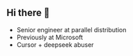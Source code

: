 ## Hi there 👋

- Senior engineer at parallel distribution
- Previously at Microsoft
- Cursor + deepseek abuser

